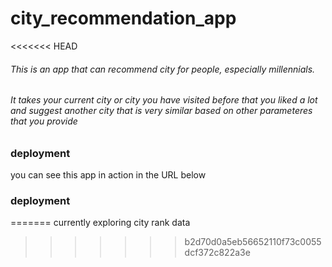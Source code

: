 # city_recommendation_app

<<<<<<< HEAD
###### This is an app that can recommend city for people, especially millennials. 
###### It takes your current city or city you have visited before that you liked a lot and suggest another city that is very similar based on other parameteres that you provide

### deployment 

you can see this app in action in the URL below


### deployment 
=======
currently exploring city rank data
>>>>>>> b2d70d0a5eb56652110f73c0055dcf372c822a3e
